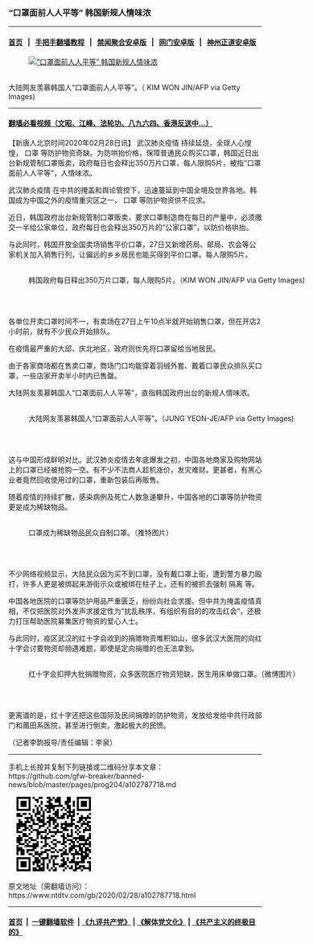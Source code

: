 ### “口罩面前人人平等” 韩国新规人情味浓
------------------------

#### [首页](https://github.com/gfw-breaker/banned-news/blob/master/README.md) &nbsp;&nbsp;|&nbsp;&nbsp; [手把手翻墙教程](https://github.com/gfw-breaker/guides/wiki) &nbsp;&nbsp;|&nbsp;&nbsp; [禁闻聚合安卓版](https://github.com/gfw-breaker/bn-android) &nbsp;&nbsp;|&nbsp;&nbsp; [网门安卓版](https://github.com/oGate2/oGate) &nbsp;&nbsp;|&nbsp;&nbsp; [神州正道安卓版](https://github.com/SzzdOgate/update) 



<div><div class="featured_image">
 <a href="https://i.ntdtv.com/assets/uploads/2020/02/GettyImages-1203574919.jpg" target="_blank">
  <figure>
   <img alt="“口罩面前人人平等” 韩国新规人情味浓" src="https://i.ntdtv.com/assets/uploads/2020/02/GettyImages-1203574919-800x450.jpg"/>
  </figure><br/>
 </a>
 <span class="caption">
  大陆网友羡慕韩国人“口罩面前人人平等”。（ KIM WON JIN/AFP via Getty Images)
 </span>
</div>
</div><hr/>

#### [翻墙必看视频（文昭、江峰、法轮功、八九六四、香港反送中...）](https://github.com/gfw-breaker/banned-news/blob/master/pages/link3.md)

<div><div class="post_content" itemprop="articleBody">
 <p>
  【新唐人北京时间2020年02月28日讯】
  <ok href="https://www.ntdtv.com/gb/442749.htm">
   武汉肺炎疫情
  </ok>
  持续延烧，全球人心惶惶，
  <ok href="https://www.ntdtv.com/gb/口罩.htm">
   口罩
  </ok>
  等防护物资奇缺。为防哄抬价格，保障普通民众购买口罩，韩国近日出台新规管制口罩贩卖，政府每日也会释出350万片口罩，每人限购5片，被指“口罩面前人人平等”，人情味浓。
 </p>
 <p>
  <ok href="https://www.ntdtv.com/gb/442749.htm">
   武汉肺炎疫情
  </ok>
  在中共的掩盖和舆论管控下，迅速蔓延到中国全境及世界各地。韩国成为中国之外的疫情重灾区之一，
  <ok href="https://www.ntdtv.com/gb/口罩.htm">
   口罩
  </ok>
  等防护物资供不应求。
 </p>
 <p>
  近日，韩国政府出台新规管制口罩贩卖，要求口罩制造商在每日的产量中，必须缴交一半给公家单位，政府每日也会释出350万片的“公家口罩”，以防价格哄抬。
 </p>
 <p>
  与此同时，韩国开放全国卖场销售平价口罩，27日又新增药局、邮局、农会等公家机关加入销售行列，让偏远的乡乡居民也能买得到平价口罩。每人限购5片。
 </p>
 <figure class="wp-caption alignnone" id="attachment_102787722" style="width: 600px">
  <ok href="https://i.ntdtv.com/assets/uploads/2020/02/GettyImages-1203574926.jpg">
   <img alt="" class="size-medium wp-image-102787722" src="https://i.ntdtv.com/assets/uploads/2020/02/GettyImages-1203574926-600x338.jpg"/>
  </ok>
  <br/><figcaption class="wp-caption-text">
   韩国政府每日释出350万片口罩，每人限购5片。（KIM WON JIN/AFP via Getty Images)
  </figcaption><br/>
 </figure><br/>
 <p>
  各单位开卖口罩时间不一，有卖场在27日上午10点半就开始销售口罩，但在开店2小时前，就有不少民众开始排队。
 </p>
 <p>
  在疫情最严重的大邱、庆北地区，政府则优先将口罩留给当地居民。
 </p>
 <p>
  由于各家商场都在售卖口罩，商场门口均能穿着羽绒外套、戴着口罩民众排队买口罩，一些店家开卖半小时内已售罄。
 </p>
 <p>
  大陆网友羡慕韩国人“口罩面前人人平等”，直指韩国政府出台的新规人情味浓。
 </p>
 <figure class="wp-caption alignnone" id="attachment_102787720" style="width: 600px">
  <ok href="https://i.ntdtv.com/assets/uploads/2020/02/GettyImages-1203574487.jpg">
   <img alt="" class="size-medium wp-image-102787720" src="https://i.ntdtv.com/assets/uploads/2020/02/GettyImages-1203574487-600x338.jpg"/>
  </ok>
  <br/><figcaption class="wp-caption-text">
   大陆网友羡慕韩国人“口罩面前人人平等”。（JUNG YEON-JE/AFP via Getty Images)
  </figcaption><br/>
 </figure><br/>
 <p>
  这与中国形成鲜明对比。武汉肺炎疫情去年底爆发之初，中国各地商家及购物网站上的口罩已经被抢购一空。有不少不法商人趁机涨价，发灾难财。更甚者，有黑心业者竟然回收使用过的口罩，重新包装后再贩售。
 </p>
 <p>
  随着疫情的持续扩散，感染病例及死亡人数急速攀升，中国各地的口罩等防护物资更是成为稀缺物品。
 </p>
 <figure class="wp-caption alignnone" id="attachment_102786900" style="width: 600px">
  <ok href="https://i.ntdtv.com/assets/uploads/2020/02/81ac7e0432ca472b16cf49a8bdebac86.jpg">
   <img alt="" class="size-medium wp-image-102786900" src="https://i.ntdtv.com/assets/uploads/2020/02/81ac7e0432ca472b16cf49a8bdebac86-600x384.jpg"/>
  </ok>
  <br/><figcaption class="wp-caption-text">
   口罩成为稀缺物品民众自制口罩。（推特图片）
  </figcaption><br/>
 </figure><br/>
 <p>
  不少网络视频显示，大陆民众因为买不到口罩，没有戴口罩上街，遭到警方暴力殴打，许多人更是被绑起来游街示众或被绑在柱子上，还有的被抓去强制
  <ok href="https://www.ntdtv.com/gb/隔离.htm">
   隔离
  </ok>
  等。
 </p>
 <div class="video_fit_container">
 </div>
 <p>
  中国各地医院的口罩等防护用品严重匮乏，纷纷向社会求援。但中共为掩盖疫情真相，不仅把医院对外发声求援定性为“扰乱秩序，有组织有目的的攻击红会”，还极力打压帮助医院募集医疗物资的爱心人士。
 </p>
 <p>
  与此同时，疫区武汉的红十字会收到的捐赠物资堆积如山，很多武汉大医院的向红十字会讨要物资却频遇难题，即使是定向捐赠的也无法拿到。
 </p>
 <figure class="wp-caption alignnone" id="attachment_102766296" style="width: 600px">
  <ok href="https://i.ntdtv.com/assets/uploads/2020/02/Unknown-600x400.jpg">
   <img alt="" class="size-medium wp-image-102766296" src="https://i.ntdtv.com/assets/uploads/2020/02/Unknown-600x400-600x338.jpg"/>
  </ok>
  <br/><figcaption class="wp-caption-text">
   红十字会扣押大批捐赠物资，众多医院医疗物资短缺，医生用床单做口罩。（微博图片）
  </figcaption><br/>
 </figure><br/>
 <p>
  更离谱的是，红十字还把这些国际及民间捐赠的防护物资，发放给发给中共行政部门和莆田系医院，甚至进行倒卖，激起极大的民愤。
 </p>
 <p>
  （记者李韵报导/责任编辑：李泉）
 </p>
 <div class="single_ad">
 </div>
</div>
</div>
<hr/>
手机上长按并复制下列链接或二维码分享本文章：<br/>
https://github.com/gfw-breaker/banned-news/blob/master/pages/prog204/a102787718.md <br/>
<a href='https://github.com/gfw-breaker/banned-news/blob/master/pages/prog204/a102787718.md'><img src='https://github.com/gfw-breaker/banned-news/blob/master/pages/prog204/a102787718.md.png'/></a> <br/>
原文地址（需翻墙访问）：https://www.ntdtv.com/gb/2020/02/28/a102787718.html


------------------------
#### [首页](https://github.com/gfw-breaker/banned-news/blob/master/README.md) &nbsp;|&nbsp; [一键翻墙软件](https://github.com/gfw-breaker/nogfw/blob/master/README.md) &nbsp;| [《九评共产党》](https://github.com/gfw-breaker/9ping.md/blob/master/README.md#九评之一评共产党是什么) | [《解体党文化》](https://github.com/gfw-breaker/jtdwh.md/blob/master/README.md) | [《共产主义的终极目的》](https://github.com/gfw-breaker/gczydzjmd.md/blob/master/README.md)


<img src='http://gfw-breaker.win/banned-news/pages/prog204/a102787718.md' width='0px' height='0px'/>